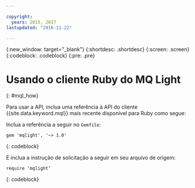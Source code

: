 ```yaml
---

copyright:
  years: 2015, 2017
lastupdated: "2016-11-22"

---
```


{:new_window: target="_blank"}
{:shortdesc: .shortdesc}
{:screen: .screen}
{:codeblock: .codeblock}
{:pre: .pre}

# Usando o cliente Ruby do MQ Light
{: #mql_how}


Para usar a API, inclua uma referência à API do cliente {{site.data.keyword.mql}} mais recente
disponível para Ruby como segue:

Inclua a referência a seguir no <code>Gemfile</code>:

```
gem 'mqlight', '~> 1.0'
```
{: codeblock}

E inclua a instrução de solicitação a seguir em seu arquivo de origem:

```
require ‘mqlight’
```
{: codeblock}

<!-- Comment from Andrew
Instructions for getting started, with links for more info
Simple send source and receive source in-line

-->


